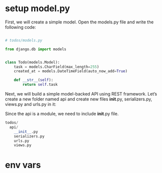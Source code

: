 
# setup model.py

First, we will create a simple model. Open the models.py file and write the following code:

```py

# todos/models.py

from django.db import models


class Todo(models.Model):
    task = models.CharField(max_length=255)
    created_at = models.DateTimeField(auto_now_add=True)

    def __str__(self):
        return self.task

```


Next, we will build a simple model-backed API using REST framework. Let’s create a new folder named api and create new files __init__.py, serializers.py, views.py and urls.py in it:

Since the api is a module, we need to include __init__.py file.

```py
todos/
  api/
    __init__.py
    serializers.py
    urls.py
    views.py
```


# env vars


